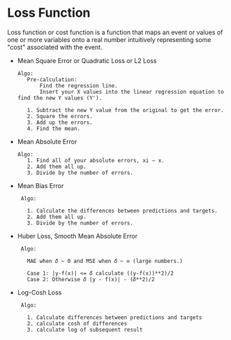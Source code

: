 # Loss Function

 Loss function or cost function is a function that maps an event or values of one or more variables onto a real number intuitively representing some "cost" associated with the event.
   
   * Mean Square Error or Quadratic Loss or L2 Loss

         Algo:
            Pre-calculation:
                Find the regression line.
                Insert your X values into the linear regression equation to find the new Y values (Y').

            1. Subtract the new Y value from the original to get the error.
            2. Square the errors.
            3. Add up the errors.
            4. Find the mean.
     
   * Mean Absolute Error
   
         Algo:
            1. Find all of your absolute errors, xi – x.
            2. Add them all up.
            3. Divide by the number of errors.
    
   * Mean Bias Error
   
          Algo:

            1. Calculate the differences between predictions and targets.
            2. Add them all up.
            3. Divide by the number of errors.
   
   * Huber Loss, Smooth Mean Absolute Error

          Algo:

            MAE when 𝛿 ~ 0 and MSE when 𝛿 ~ ∞ (large numbers.)

            Case 1: |y-f(x)| <= 𝛿 calculate ((y-f(x))**2)/2
            Case 2: Otherwise 𝛿 |y - f(x)| - (𝛿**2)/2
   
   * Log-Cosh Loss

          Algo:
            
            1. Calculate differences between predictions and targets
            2. calculate cosh of differences
            3. calculate log of subsequent result